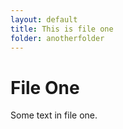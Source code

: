 ```yaml
---
layout: default
title: This is file one
folder: anotherfolder
---
```


# File One

Some text in file one.
